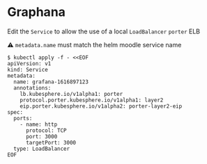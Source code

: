 # Graphana

Edit the `Service` to allow the use of a local `LoadBalancer`  `porter` ELB

:warning: `metadata.name` must match the helm moodle service name

```
$ kubectl apply -f - <<EOF
apiVersion: v1
kind: Service
metadata:
  name: grafana-1616897123
  annotations:
    lb.kubesphere.io/v1alpha1: porter
    protocol.porter.kubesphere.io/v1alpha1: layer2
    eip.porter.kubesphere.io/v1alpha2: porter-layer2-eip
spec:
  ports:
    - name: http
      protocol: TCP
      port: 3000
      targetPort: 3000
  type: LoadBalancer
EOF
```
